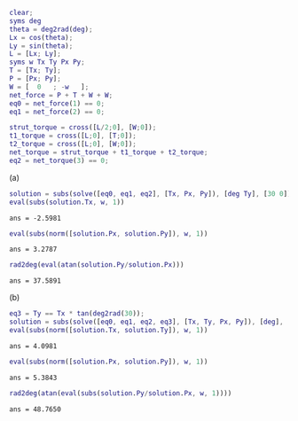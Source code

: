 ``` matlab
clear;
syms deg
theta = deg2rad(deg);
Lx = cos(theta);
Ly = sin(theta);
L = [Lx; Ly];
syms w Tx Ty Px Py;
T = [Tx; Ty];
P = [Px; Py];
W = [  0   ; -w   ];
net_force = P + T + W + W;
eq0 = net_force(1) == 0;
eq1 = net_force(2) == 0;

strut_torque = cross([L/2;0], [W;0]);
t1_torque = cross([L;0], [T;0]);
t2_torque = cross([L;0], [W;0]);
net_torque = strut_torque + t1_torque + t2_torque;
eq2 = net_torque(3) == 0;
```

(a)

``` matlab
solution = subs(solve([eq0, eq1, eq2], [Tx, Px, Py]), [deg Ty], [30 0]);
eval(subs(solution.Tx, w, 1))
```

``` matlabTextOutput
ans = -2.5981
```

``` matlab
eval(subs(norm([solution.Px, solution.Py]), w, 1))
```

``` matlabTextOutput
ans = 3.2787
```

``` matlab
rad2deg(eval(atan(solution.Py/solution.Px)))
```

``` matlabTextOutput
ans = 37.5891
```

(b)

``` matlab
eq3 = Ty == Tx * tan(deg2rad(30));
solution = subs(solve([eq0, eq1, eq2, eq3], [Tx, Ty, Px, Py]), [deg], [45]);
eval(subs(norm([solution.Tx, solution.Ty]), w, 1))
```

``` matlabTextOutput
ans = 4.0981
```

``` matlab
eval(subs(norm([solution.Px, solution.Py]), w, 1))
```

``` matlabTextOutput
ans = 5.3843
```

``` matlab
rad2deg(atan(eval(subs(solution.Py/solution.Px, w, 1))))
```

``` matlabTextOutput
ans = 48.7650
```
